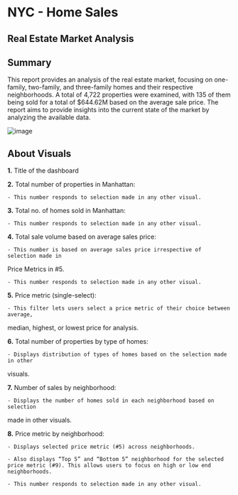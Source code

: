 # NYC - Home Sales


## Real Estate Market Analysis

## Summary
This report provides an analysis of the real estate market, focusing on one-family,
two-family, and three-family homes and their respective neighborhoods. A total of 4,722
properties were examined, with 135 of them being sold for a total of $644.62M based on
the average sale price. The report aims to provide insights into the current state of the
market by analyzing the available data.


![image](https://github.com/vprajapati2020/Power-BI-Repo/assets/68175687/dfaaa82d-f2e1-4fe6-9459-46d08d952496)


## About Visuals
**1.** Title of the dashboard

**2.** Total number of properties in Manhattan:

    - This number responds to selection made in any other visual.
    
**3.** Total no. of homes sold in Manhattan:

    - This number responds to selection made in any other visual.
    
**4.** Total sale volume based on average sales price:

    - This number is based on average sales price irrespective of selection made in
Price Metrics in #5.

    - This number responds to selection made in any other visual.
    
**5.** Price metric (single-select):

    - This filter lets users select a price metric of their choice between average,
median, highest, or lowest price for analysis.

**6.** Total number of properties by type of homes:

    - Displays distribution of types of homes based on the selection made in other
visuals.

**7.** Number of sales by neighborhood:

    - Displays the number of homes sold in each neighborhood based on selection
made in other visuals.

**8.** Price metric by neighborhood:

    - Displays selected price metric (#5) across neighborhoods.
    
    - Also displays “Top 5” and “Bottom 5” neighborhood for the selected price metric (#9). This allows users to focus on high or low end neighborhoods.

    - This number responds to selection made in any other visual.
